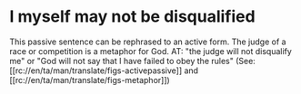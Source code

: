 # I myself may not be disqualified

This passive sentence can be rephrased to an active form. The judge of a race or competition is a metaphor for God. AT: "the judge will not disqualify me" or "God will not say that I have failed to obey the rules" (See: [[rc://en/ta/man/translate/figs-activepassive]] and [[rc://en/ta/man/translate/figs-metaphor]])

